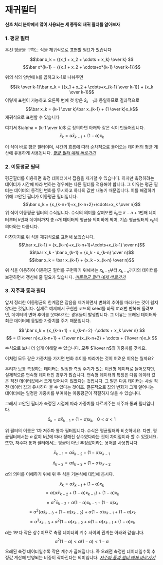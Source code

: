 # 재귀필터

**신호 처리 분야에서 많이 사용되는 세 종류의 재귀 필터를 알아보자**

### 1. 평균 필터

우선 평균을 구하는 식을 재귀식으로 표현할 필요가 있습니다

$$\bar x_k =  {{x_1 + x_2 + \cdots + x_k} \over k} $$
$$\bar x*{k-1} = {{x_1 + x_2 + \cdots+x*{k-1} \over k-1}}$$

위의 식의 양변에 k를 곱하고 k-1로 나눠주면

$${k \over k-1}\bar x_k = {{x_1 + x_2 + \cdots+x_{k-1} \over k-1}} + {x_k \over k-1}$$
이렇게 표현이 가능하고 오른쪽 변에 첫 항은 $\bar x_{k-1}$과 동일하므로 결과적으로
$$\bar x_k = {k-1 \over k}\bar x_{k-1} + {1 \over k}x_k$$
재귀식으로 표현할 수 있습니다

여기서 $\alpha = {k-1 \over k}$ 로 정의하면 아래와 같은 식이 만들어집니다.
$$\bar x_k = \alpha \bar x_{k-1} + (1-\alpha)x_k$$

이 식이 바로 평균 필터이며, 시간의 흐름에 따라 순차적으로 들어오는 데이터의 평균 계산에 유용하게 사용됩니다.
[_평균 필터 예제 바로가기_](./실습/AvgFilter.ipynb)

### 2. 이동평균 필터

평균필터를 이용하면 측정 데이터에서 잡음을 제거할 수 있습니다.
하지만 측정하려는 데이터가 시간에 따라 변하는 경우에는 다른 필터를 적용해야 합니다.
그 이유는 평균 필터는 데이터의 동적인 변화를 무시하고 하나의 값만 내놓기 때문입니다.
이를 해결하기 위해 고안된 필터가 이동평균 필터입니다.
$$\bar x_k = {x_{k-n+1}+x_{k-n+2}+\cdots+x_k \over n}$$
위 식이 이동평균 필터의 수식입니다.
수식의 의미를 살펴보면 $\bar x_k$는 $k-n+1$번째 데이터부터 $k$번째 데이터까지 총 n개 데이터의 평균을 의미하게 되며, 기존 평균필터의 $\bar x_k$의 의마와는 다릅니다.

마찬가지로 위 식을 재귀식으로 표현해 보겠습니다.
$$\bar x_{k-1} = {x_{k-n}+x_{k-n+1}+\cdots+x_{k-1} \over n}$$
$$\bar x_k - \bar x_{k-1} = {x_k - x_{k-n} \over n}$$
$$\bar x_k = \bar x_{k-1} + {x_k - x_{k-n} \over n}$$

위 식을 이용하여 이동평균 필터를 구현하기 위해서는 $x_{k-1}$부터 $x_{k-n}$까지의 데이터를 보관하면서 갱신해 줄 필요가 있습니다.
[_이동평균 필터 예제 바로가기_](./실습/MoveAvgFilter.ipynb)

### 3. 저주파 통과 필터 

앞서 정리한 이동평균의 한계점은 잡음을 제거하면서 변화의 추이를 따라가는 것이 쉽지 않다는 것입니다.
실제로 예제에서 구현한 코드의 seed를 바꿔 여러번 반복해 돌려보면, 데이터의 변화 추이를 못따라가는 경우들이 발생합니다. 그 이유는 오래된 데이터와 최근 데이터에 동일한 가중치를 주기 때문입니다.

$$ \bar x_k = {x_{k-n+1} + x_{k-n+2} +\cdots + x_k \over n} $$
$$ = {1 \over n}x_{k-n+1} + {1\over n}x_{k-n+2} + \cdots + {1\over n}x_k $$

수식으로 보니 더 쉽게 이해할 수 있습니다. 모두 $1\over n$의 가중치를 갖네요.

이처럼 모두 같은 가중치를 가지면 변화 추이를 따라가는 것이 어려운 이유는 뭘까요?

우리가 보통 측정하는 데이터는 일정한 측정 주기가 있는 이산형 데이터로 들어오지만, 실제적으론 연속형 데이터인 경우가 많습니다. 연속형 데이터의 특징은 다음 데이터 값은 직전 데이터값에서 크게 벗어나지 않았다는 것입니다. 그 말은 다음 데이터는 사실 직전 데이터 값과 유사하다 볼 수 있다는 것이죠. 결론적으로 값의 변화가 크게 일어나는 데이터에는 일정한 가중치를 부여하는 이동평균이 적절하지 않을 수 있습니다.

그래서 고안된 필터가 측정된 시점에 따라 가중치를 다르게주는 저주파 통과 필터입니다.

$$\bar x_k = \alpha \bar x_{k-1} + (1-\alpha)x_k ,\ \ \ 0 < \alpha < 1$$

위 필터의 이름은 1차 저주파 통과 필터입니다. 수식은 평균필터와 비슷하네요. 다만, 평균필터에서는 $\alpha$ 값이 k값에 따라 정해진 상수였다라는 것이 차이점이라 할 수 있겠네요. 또한, 저주파 통과 필터에서는 평균이 아닌 추정값이라는 용어를 사용합니다.

$$\bar x_{k-1} = \alpha \bar x_{k-2} + (1-\alpha)x_{k-1}$$

$$\bar x_{k-2} = \alpha \bar x_{k-3} + (1-\alpha)x_{k-2}$$

$\alpha$의 의미를 이해하기 위해 위 두 식을 기본식에 대입해 봅시다.

$$ \bar x_k = \alpha \bar x_{k-1} + (1-\alpha)x_k $$
$$ =\alpha \{\alpha \bar x_{k-2} + (1-\alpha)x_{k-1} \} + (1-\alpha)x_k $$
$$ = \alpha^2 \bar x_{k-2} + \alpha(1-\alpha)x_{k-1} + (1-\alpha)x_k $$
$$ =\alpha ^2 \{\alpha \bar x_{k-3} + (1-\alpha)x_{k-2}\} + \alpha(1-\alpha)x_{k-1} + (1-\alpha)x_k $$
$$ = \alpha^3 \bar x_{k-3} + \alpha ^2 (1-\alpha)x_{k-2} + \alpha(1-\alpha)x_{k-1} + (1-\alpha)x_k $$

$\alpha$는 1보다 작은 상수이므로 측정 데이터의 계수 사이의 관계는 아래와 같습니다.
$$\alpha ^2 (1-\alpha) < \alpha(1-\alpha) < 1-\alpha$$

오래된 측정 데이터일수록 작은 계수가 곱해집니다. 즉 오래전 측정한 데이터일수록 추정값 계산에 반영되는 비중이 작아진다는 의미입니다.
[_저주파 통과 필터 예제 바로가기_](./실습/LowPassFilter.ipynb)
